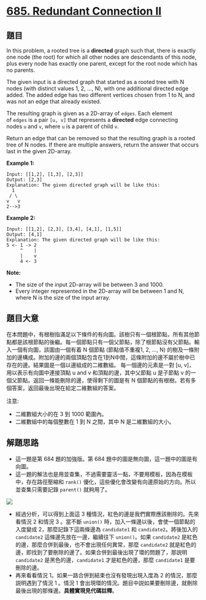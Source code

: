 # [685. Redundant Connection II](https://leetcode.com/problems/redundant-connection-ii/)


## 題目

In this problem, a rooted tree is a **directed** graph such that, there is exactly one node (the root) for which all other nodes are descendants of this node, plus every node has exactly one parent, except for the root node which has no parents.

The given input is a directed graph that started as a rooted tree with N nodes (with distinct values 1, 2, ..., N), with one additional directed edge added. The added edge has two different vertices chosen from 1 to N, and was not an edge that already existed.

The resulting graph is given as a 2D-array of `edges`. Each element of `edges` is a pair `[u, v]` that represents a **directed** edge connecting nodes `u` and `v`, where `u` is a parent of child `v`.

Return an edge that can be removed so that the resulting graph is a rooted tree of N nodes. If there are multiple answers, return the answer that occurs last in the given 2D-array.

**Example 1:**

    Input: [[1,2], [1,3], [2,3]]
    Output: [2,3]
    Explanation: The given directed graph will be like this:
      1
     / \
    v   v
    2-->3

**Example 2:**

    Input: [[1,2], [2,3], [3,4], [4,1], [1,5]]
    Output: [4,1]
    Explanation: The given directed graph will be like this:
    5 <- 1 -> 2
         ^    |
         |    v
         4 <- 3

**Note:**

- The size of the input 2D-array will be between 3 and 1000.
- Every integer represented in the 2D-array will be between 1 and N, where N is the size of the input array.


## 題目大意


在本問題中，有根樹指滿足以下條件的有向圖。該樹只有一個根節點，所有其他節點都是該根節點的後繼。每一個節點只有一個父節點，除了根節點沒有父節點。輸入一個有向圖，該圖由一個有着 N 個節點 (節點值不重複1, 2, ..., N) 的樹及一條附加的邊構成。附加的邊的兩個頂點包含在1到N中間，這條附加的邊不屬於樹中已存在的邊。結果圖是一個以邊組成的二維數組。 每一個邊的元素是一對 [u, v]，用以表示有向圖中連接頂點 u and v 和頂點的邊，其中父節點 u 是子節點 v 的一個父節點。返回一條能刪除的邊，使得剩下的圖是有 N 個節點的有根樹。若有多個答案，返回最後出現在給定二維數組的答案。

注意:

- 二維數組大小的在 3 到 1000 範圍內。
- 二維數組中的每個整數在 1 到 N 之間，其中 N 是二維數組的大小。


## 解題思路

- 這一題是第 684 題的加強版。第 684 題中的圖是無向圖，這一題中的圖是有向圖。
- 這一題的解法也是用並查集，不過需要靈活一點，不要用模板，因為在模板中，存在路徑壓縮和 `rank()` 優化，這些優化會改變有向邊原始的方向。所以並查集只需要記錄 `parent()` 就夠用了。

![](https://img.halfrost.com/Leetcode/leetcode_685.png)

- 經過分析，可以得到上面這 3 種情況，紅色的邊是我們實際應該刪除的。先來看情況 2 和情況 3 。當不斷 `union()` 時，加入一條邊以後，會使一個節點的入度變成 2，那麼記錄下這兩條邊為 `candidate1` 和 `candidate2`。將後加入的 `candidate2` 這條邊先放在一邊，繼續往下 `union()`。如果 `candidate2` 是紅色的邊，那麼合併到最後，也不會出現任何異常，那麼 `candidate2` 就是紅色的邊，即找到了要刪除的邊了。如果合併到最後出現了環的問題了，那説明 `candidate2` 是黑色的邊，`candidate1` 才是紅色的邊，那麼 `candidate1` 是要刪除的邊。
- 再來看看情況 1。如果一路合併到結束也沒有發現出現入度為 2 的情況，那麼説明遇到了情況 1 。情況 1 會出現環的情況。題目中説如果要刪除邊，就刪除最後出現的那條邊。**具體實現見代碼註釋**。